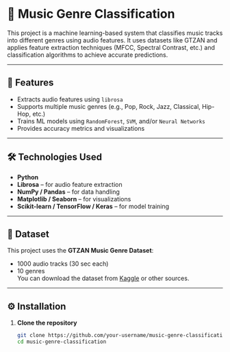 # 🎵 Music Genre Classification

This project is a machine learning-based system that classifies music tracks into different genres using audio features. It uses datasets like GTZAN and applies feature extraction techniques (MFCC, Spectral Contrast, etc.) and classification algorithms to achieve accurate predictions.

---

## 📌 Features
- Extracts audio features using `librosa`
- Supports multiple music genres (e.g., Pop, Rock, Jazz, Classical, Hip-Hop, etc.)
- Trains ML models using `RandomForest`, `SVM`, and/or `Neural Networks`
- Provides accuracy metrics and visualizations

---

## 🛠️ Technologies Used
- **Python**
- **Librosa** – for audio feature extraction  
- **NumPy / Pandas** – for data handling  
- **Matplotlib / Seaborn** – for visualizations  
- **Scikit-learn / TensorFlow / Keras** – for model training  

---

## 📂 Dataset
This project uses the **GTZAN Music Genre Dataset**:  
- 1000 audio tracks (30 sec each)
- 10 genres  
You can download the dataset from [Kaggle](https://www.kaggle.com/datasets) or other sources.

---

## ⚙️ Installation

1. **Clone the repository**
   ```bash
   git clone https://github.com/your-username/music-genre-classification.git
   cd music-genre-classification
